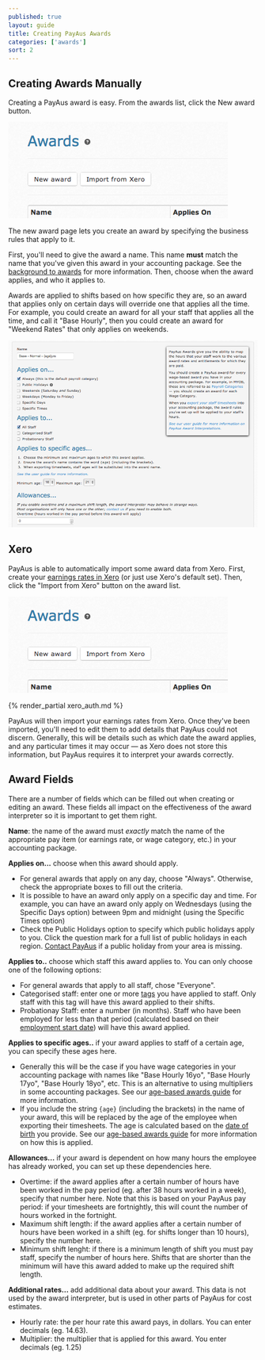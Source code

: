 ```yaml
---
published: true
layout: guide
title: Creating PayAus Awards
categories: ['awards']
sort: 2
---
```


## Creating Awards Manually

Creating a PayAus award is easy. From the awards list, click the New award button.

![The new award button](/img/awards/awards_list.png)

The new award page lets you create an award by specifying the business rules that apply to it.

First, you'll need to give the award a name. This name **must** match the name that you've given this award in your accounting package. See the [background to awards](../intro/) for more information. Then, choose when the award applies, and who it applies to.

Awards are applied to shifts based on how specific they are, so an award that applies only on certain days will override one that applies all the time. For example, you could create an award for all your staff that applies all the time, and call it "Base Hourly", then you could create an award for "Weekend Rates" that only applies on weekends.

![Creating an award](/img/awards/create_award.png)

## Xero

PayAus is able to automatically import some award data from Xero. First, create your [earnings rates in Xero](http://help.xero.com/#PayrollPayItems) (or just use Xero's default set). Then, click the "Import from Xero" button on the award list.

![The Import from Xero button](/img/awards/awards_list.png)

{% render_partial xero_auth.md %}

PayAus will then import your earnings rates from Xero. Once they've been imported, you'll need to edit them to add details that PayAus could not discern. Generally, this will be details such as which date the award applies, and any particular times it may occur &mdash; as Xero does not store this information, but PayAus requires it to interpret your awards correctly.

## Award Fields

There are a number of fields which can be filled out when creating or editing an award. These fields all impact on the effectiveness of the award interpreter so it is important to get them right.

**Name**: the name of the award must *exactly* match the name of the appropriate pay item (or earnings rate, or wage category, etc.) in your accounting package.

**Applies on...** choose when this award should apply.
* For general awards that apply on any day, choose "Always". Otherwise, check the appropriate boxes to fill out the criteria.
* It is possible to have an award only apply on a specific day and time. For example, you can have an award only apply on Wednesdays (using the Specific Days option) between 9pm and midnight (using the Specific Times option)
* Check the Public Holidays option to specify which public holidays apply to you. Click the question mark for a full list of public holidays in each region. [Contact PayAus](http://www.payaus.com/about/us?from=help) if a public holiday from your area is missing.

**Applies to..** choose which staff this award applies to. You can only choose one of the following options:
* For general awards that apply to all staff, chose "Everyone".
* Categorised staff: enter one or more [tags](../../staff/team/#fields_available) you have applied to staff. Only staff with this tag will have this award applied to their shifts.
* Probationay Staff: enter a number (in months). Staff who have been employed for less than that period (calculated based on their [employment start date](../../staff/team/#fields_available)) will have this award applied.

**Applies to specific ages..** if your award applies to staff of a certain age, you can specify these ages here.
* Generally this will be the case if you have wage categories in your accounting package with names like "Base Hourly 16yo", "Base Hourly 17yo", "Base Hourly 18yo", etc. This is an alternative to using multipliers in some accounting packages. See our [age-based awards guide](../ages/) for more information.
* If you include the string `{age}` (including the brackets) in the name of your award, this will be replaced by the age of the employee when exporting their timesheets. The age is calculated based on the [date of birth](../../staff/team/#fields_available) you provide. See our [age-based awards guide](../ages/) for more information on how this is applied.

**Allowances...** if your award is dependent on how many hours the employee has already worked, you can set up these dependencies here.
* Overtime: if the award applies after a certain number of hours have been worked in the pay period (eg. after 38 hours worked in a week), specify that number here. Note that this is based on your PayAus pay period: if your timesheets are fortnightly, this will count the number of hours worked in the fortnight.
* Maximum shift length: if the award applies after a certain number of hours have been worked in a shift (eg. for shifts longer than 10 hours), specify the number here.
* Minimum shift lenght: if there is a minimum length of shift you must pay staff, specify the number of hours here. Shifts that are shorter than the minimum will have this award added to make up the required shift length.

**Additional rates...** add additional data about your award. This data is not used by the award interpreter, but is used in other parts of PayAus for cost estimates.
* Hourly rate: the per hour rate this award pays, in dollars. You can enter decimals (eg. 14.63).
* Multiplier: the multiplier that is applied for this award. You enter decimals (eg. 1.25)